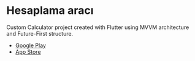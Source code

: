 # Hesaplama aracı
Custom Calculator project created with Flutter using MVVM architecture and Future-First structure.

- [Google Play]()
- [App Store]()